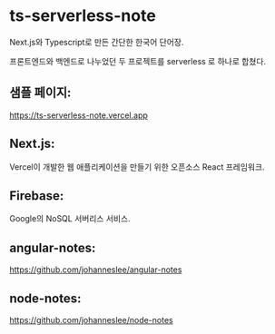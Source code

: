 # ts-serverless-note
Next.js와 Typescript로 만든 간단한 한국어 단어장.

프론트엔드와 백엔드로 나누었던 두 프로젝트를 serverless 로 하나로 합쳤다.

## 샘플 페이지:
https://ts-serverless-note.vercel.app

## Next.js:
Vercel이 개발한 웹 애플리케이션을 만들기 위한 오픈소스 React 프레임워크.

## Firebase:
Google의 NoSQL 서버리스 서비스.

## angular-notes:
https://github.com/johanneslee/angular-notes

## node-notes:
https://github.com/johanneslee/node-notes
